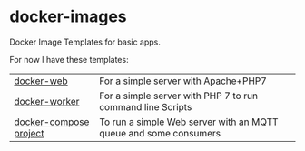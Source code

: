 # docker-images

Docker Image Templates for basic apps.

For now I have these templates:

| | | 
| :--- | :--- |
| [docker-web](https://github.com/tcordon/docker-images/tree/master/docker-web) | For a simple server with Apache+PHP7 |
| [docker-worker](https://github.com/tcordon/docker-images/tree/master/docker-worker) | For a simple server with PHP 7 to run command line Scripts |
| [docker-compose project](https://github.com/tcordon/docker-images/tree/master/docker-compose) | To run a simple Web server with an MQTT queue and some consumers |

